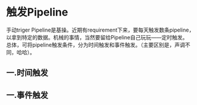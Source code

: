 # 触发Pipeline
手动triger Pipeline是基操。近期有requirement下来，要每天触发数条pipeline，以拿到特定的数据。机械的事情，当然要留给Pipeline自己玩玩——定时触发。  
总体，可将pipeline触发条件，分为时间触发和事件触发。（主要区别是，声调不同，哈哈）。

## 一.时间触发


## 一.事件触发

